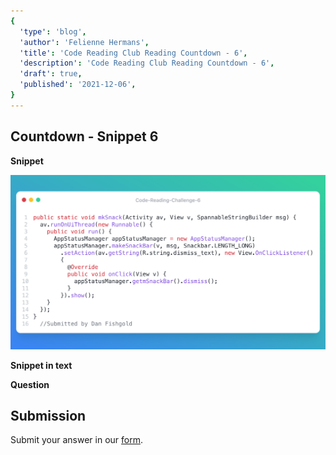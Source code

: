 ```yaml
---
{
  'type': 'blog',
  'author': 'Felienne Hermans',
  'title': 'Code Reading Club Reading Countdown - 6',
  'description': 'Code Reading Club Reading Countdown - 6',
  'draft': true,
  'published': '2021-12-06',
}
---
```


## Countdown - Snippet 6

**Snippet**

![CRCRC-6](/images/articles/CRCRC-6.png)

**Snippet in text**

**Question**

## Submission

Submit your answer in our [form](https://forms.gle/241ak21gMu1fRada6).
